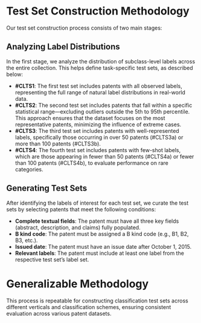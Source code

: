 # Test Set Construction Methodology

Our test set construction process consists of two main stages:

## Analyzing Label Distributions
In the first stage, we analyze the distribution of subclass-level labels across the entire collection. This helps define task-specific test sets, as described below:
- **#CLTS1**: The first test set includes patents with all observed labels, representing the full range of natural label distributions in real-world data.
- **#CLTS2**: The second test set includes patents that fall within a specific statistical range—excluding outliers outside the 5th to 95th percentile. This approach ensures that the dataset focuses on the most representative patents, minimizing the influence of extreme cases.
- **#CLTS3**: The third test set includes patents with well-represented labels, specifically those occurring in over 50 patents (#CLTS3a) or more than 100 patents (#CLTS3b).
- **#CLTS4**: The fourth test set includes patents with few-shot labels, which are those appearing in fewer than 50 patents (#CLTS4a) or fewer than 100 patents (#CLTS4b), to evaluate performance on rare categories.

## Generating Test Sets
After identifying the labels of interest for each test set, we curate the test sets by selecting patents that meet the following conditions:
- **Complete textual fields**: The patent must have all three key fields (abstract, description, and claims) fully populated.
- **B kind code**: The patent must be assigned a B kind code (e.g., B1, B2, B3, etc.).
- **Issued date**: The patent must have an issue date after October 1, 2015.
- **Relevant labels**: The patent must include at least one label from the respective test set’s label set.

# Generalizable Methodology

This process is repeatable for constructing classification test sets across different verticals and classification schemes, ensuring consistent evaluation across various patent datasets.
